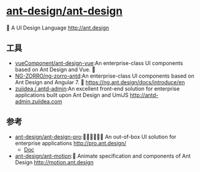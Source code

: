 # [ant-design/ant-design](https://github.com/ant-design/ant-design)

🐜 A UI Design Language http://ant.design

## 工具

* [vueComponent/ant-design-vue](https://github.com/vueComponent/ant-design-vue):An enterprise-class UI components based on Ant Design and Vue. 🐜 
* [NG-ZORRO/ng-zorro-antd](https://github.com/NG-ZORRO/ng-zorro-antd):An enterprise-class UI components based on Ant Design and Angular 7. 🐜 https://ng.ant.design/docs/introduce/en
* [zuiidea / antd-admin](https://github.com/zuiidea/antd-admin):An excellent front-end solution for enterprise applications built upon Ant Design and UmiJS http://antd-admin.zuiidea.com

## 参考

* [ant-design/ant-design-pro](https://github.com/ant-design/ant-design-pro):👨🏻‍💻👩🏻‍💻 An out-of-box UI solution for enterprise applications http://pro.ant.design/
    - [Doc](https://pro.ant.design/docs/getting-started)
* [ant-design/ant-motion](https://github.com/ant-design/ant-motion):🚴 Animate specification and components of Ant Design http://motion.ant.design
